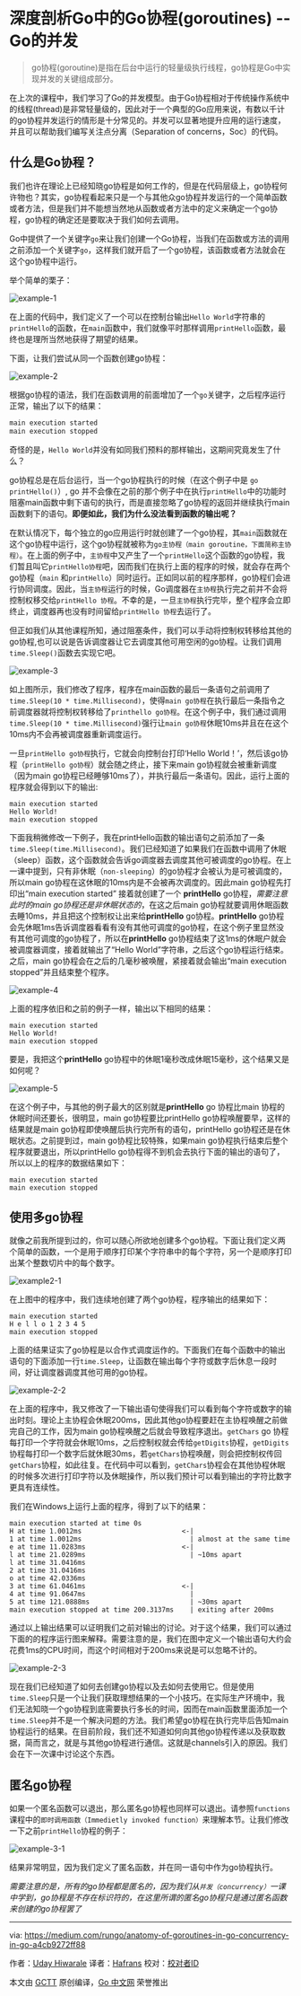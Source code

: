 # 深度剖析Go中的Go协程(goroutines) -- Go的并发

> go协程(goroutine)是指在后台中运行的轻量级执行线程，go协程是Go中实现并发的关键组成部分。

在上次的课程中，我们学习了Go的并发模型。由于Go协程相对于传统操作系统中的线程(thread)是非常轻量级的，因此对于一个典型的Go应用来说，有数以千计的go协程并发运行的情形是十分常见的。并发可以显著地提升应用的运行速度，并且可以帮助我们编写关注点分离（Separation of concerns，Soc）的代码。

## 什么是Go协程？

我们也许在理论上已经知晓go协程是如何工作的，但是在代码层级上，go协程何许物也？其实，go协程看起来只是一个与其他众go协程并发运行的一个简单函数或者方法，但是我们并不能想当然地从函数或者方法中的定义来确定一个go协程，go协程的确定还是要取决于我们如何去调用。

Go中提供了一个关键字`go`来让我们创建一个Go协程，当我们在函数或方法的调用之前添加一个关键字`go`，这样我们就开启了一个go协程，该函数或者方法就会在这个go协程中运行。

举个简单的栗子：

![example-1](https://cdn-images-1.medium.com/max/1600/1*gF5yHIbu2E0pqAceDMGbdw.png)

在上面的代码中，我们定义了一个可以在控制台输出`Hello World`字符串的`printHello`的函数，在`main`函数中，我们就像平时那样调用`printHello`函数，最终也是理所当然地获得了期望的结果。

下面，让我们尝试从同一个函数创建go协程：

![example-2](https://cdn-images-1.medium.com/max/1600/1*7viT_DLTjVJ-wEU0IPS9Wg.png)

根据go协程的语法，我们在函数调用的前面增加了一个`go`关键字，之后程序运行正常，输出了以下的结果：

```go
main execution started
main execution stopped
```

奇怪的是，`Hello World`并没有如同我们预料的那样输出，这期间究竟发生了什么？

go协程总是在后台运行，当一个go协程执行的时候（在这个例子中是 `go printHello()`）, go 并不会像在之前的那个例子中在执行`printHello`中的功能时阻塞main函数中剩下语句的执行，而是直接忽略了go协程的返回并继续执行main函数剩下的语句。**即便如此，我们为什么没法看到函数的输出呢？**

在默认情况下，每个独立的go应用运行时就创建了一个go协程，其`main`函数就在这个go协程中运行，这个go协程就被称为`go主协程（main goroutine，下面简称主协程）`。在上面的例子中，`主协程`中又产生了一个`printHello`这个函数的go协程，我们暂且叫它`printHello协程`吧，因而我们在执行上面的程序的时候，就会存在两个go协程（`main` 和`printHello`）同时运行。正如同以前的程序那样，go协程们会进行协同调度。因此，当`主协程`运行的时候，Go调度器在`主协程`执行完之前并不会将控制权移交给`printHello 协程`。不幸的是，一旦`主协程`执行完毕，整个程序会立即终止，调度器再也没有时间留给`printHello 协程`去运行了。

但正如我们从其他课程所知，通过阻塞条件，我们可以手动将控制权转移给其他的go协程,也可以说是告诉调度器让它去调度其他可用空闲的go协程。让我们调用`time.Sleep()`函数去实现它吧。

![example-3](https://cdn-images-1.medium.com/max/1600/1*Vd4kxUcz1_CKC_hrY8_r-A.png)

如上图所示，我们修改了程序，程序在main函数的最后一条语句之前调用了`time.Sleep(10 * time.Millisecond)`，使得`main go协程`在执行最后一条指令之前调度器就将控制权转移给了`printhello go协程`。在这个例子中，我们通过调用`time.Sleep(10 * time.Millisecond)`强行让`main go协程`休眠10ms并且在在这个10ms内不会再被调度器重新调度运行。

一旦`printHello go协程`执行，它就会向控制台打印‘Hello World！’，然后该go协程（`printHello go协程`）就会随之终止，接下来main go协程就会被重新调度（因为main go协程已经睡够10ms了），并执行最后一条语句。因此，运行上面的程序就会得到以下的输出:

```
main execution started
Hello World!
main execution stopped
```

下面我稍微修改一下例子，我在printHello函数的输出语句之前添加了一条` time.Sleep(time.Millisecond)`。我们已经知道了如果我们在函数中调用了休眠（sleep）函数，这个函数就会告诉go调度器去调度其他可被调度的go协程。在上一课中提到，只有非休眠（`non-sleeping`）的go协程才会被认为是可被调度的，所以main go协程在这休眠的10ms内是不会被再次调度的。因此main go协程先打印出“main execution started” 接着就创建了一个 **printHello** go协程，*需要注意此时的main go协程还是非休眠状态的*，在这之后main go协程就要调用休眠函数去睡10ms，并且把这个控制权让出来给**printHello** go协程。**printHello** go协程会先休眠1ms告诉调度器看看有没有其他可调度的go协程，在这个例子里显然没有其他可调度的go协程了，所以在**printHello** go协程结束了这1ms的休眠户就会被调度器调度，接着就输出了“Hello World”字符串，之后这个go协程运行结束。之后，main go协程会在之后的几毫秒被唤醒，紧接着就会输出“main execution stopped”并且结束整个程序。

![example-4](https://cdn-images-1.medium.com/max/1600/1*3lQnGP4JRuzDH2DEvFE2sw.png)

上面的程序依旧和之前的例子一样，输出以下相同的结果：

```
main execution started
Hello World!
main execution stopped
```

要是，我把这个**printHello** go协程中的休眠1毫秒改成休眠15毫秒，这个结果又是如何呢？

![example-5](https://cdn-images-1.medium.com/max/1600/1*m6IyoYmXTb4mocn_0-OqrQ.png)

在这个例子中，与其他的例子最大的区别就是**printHello** go 协程比main 协程的休眠时间还要长，很明显，main go协程要比printHello go协程唤醒要早，这样的结果就是main go协程即使唤醒后执行完所有的语句，printHello go协程还是在休眠状态。之前提到过，main go协程比较特殊，如果main go协程执行结束后整个程序就要退出，所以printHello go协程得不到机会去执行下面的输出的语句了，所以以上的程序的数据结果如下：

```
main execution started
main execution stopped
```



## 使用多go协程

就像之前我所提到过的，你可以随心所欲地创建多个go协程。下面让我们定义两个简单的函数，一个是用于顺序打印某个字符串中的每个字符，另一个是顺序打印出某个整数切片中的每个数字。

![example2-1](https://cdn-images-1.medium.com/max/800/1*C1TtQM5vFjNiiR99GNrMzA.png)

在上图中的程序中，我们连续地创建了两个go协程，程序输出的结果如下：

```
main execution started
H e l l o 1 2 3 4 5 
main execution stopped
```

上面的结果证实了go协程是以合作式调度运作的。下面我们在每个函数中的输出语句的下面添加一行`time.Sleep`，让函数在输出每个字符或数字后休息一段时间，好让调度器调度其他可用的go协程。

![example-2-2](https://cdn-images-1.medium.com/max/800/1*LbE_Ls0r-bWZIX-lr5jc9g.png)

在上面的程序中，我又修改了一下输出语句使得我们可以看到每个字符或数字的输出时刻。理论上主协程会休眠200ms，因此其他go协程要赶在主协程唤醒之前做完自己的工作，因为main go协程唤醒之后就会导致程序退出。`getChars` go 协程每打印一个字符就会休眠10ms，之后控制权就会传给`getDigits`协程，`getDigits`协程每打印一个数字后就休眠30ms，若`getChars`协程唤醒，则会把控制权传回`getChars`协程，如此往复。在代码中可以看到，`getChars`协程会在其他协程休眠的时候多次进行打印字符以及休眠操作，所以我们预计可以看到输出的字符比数字更具有连续性。

我们在Windows上运行上面的程序，得到了以下的结果：

```
main execution started at time 0s
H at time 1.0012ms                         <-|
1 at time 1.0012ms                           | almost at the same time
e at time 11.0283ms                        <-|
l at time 21.0289ms                          | ~10ms apart 
l at time 31.0416ms
2 at time 31.0416ms
o at time 42.0336ms
3 at time 61.0461ms                        <-|
4 at time 91.0647ms                          | 
5 at time 121.0888ms                         | ~30ms apart
main execution stopped at time 200.3137ms    | exiting after 200ms
```

通过以上输出结果可以证明我们之前对输出的讨论。对于这个结果，我们可以通过下面的的程序运行图来解释。需要注意的是，我们在图中定义一个输出语句大约会花费1ms的CPU时间，而这个时间相对于200ms来说是可以忽略不计的。

![example-2-3](https://cdn-images-1.medium.com/max/800/0*4_Z0LRvi_DJR1JEr.jpg)

现在我们已经知道了如何去创建go协程以及去如何去使用它。但是使用`time.Sleep`只是一个让我们获取理想结果的一个小技巧。在实际生产环境中，我们无法知晓一个go协程到底需要执行多长的时间，因而在main函数里面添加一个`time.Sleep`并不是一个解决问题的方法。我们希望go协程在执行完毕后告知main协程运行的结果。在目前阶段，我们还不知道如何向其他go协程传递以及获取数据，简而言之，就是与其他go协程进行通信。这就是channels引入的原因。我们会在下一次课中讨论这个东西。

## 匿名go协程

如果一个匿名函数可以退出，那么匿名go协程也同样可以退出。请参照`functions`课程中的`即时调用函数（Immedietly invoked function）`来理解本节。让我们修改一下之前`printHello`协程的例子：

![example-3-1](https://cdn-images-1.medium.com/max/800/1*BB4uDfV7ooZ0SwQpTJPTsQ.png)

结果非常明显，因为我们定义了匿名函数，并在同一语句中作为go协程执行。

*需要注意的是，所有的go协程都是匿名的，因为我们从`并发（concurrency）`一课中学到，go协程是不存在标识符的，在这里所谓的匿名go协程只是通过匿名函数来创建的go协程罢了*



---

via: https://medium.com/rungo/anatomy-of-goroutines-in-go-concurrency-in-go-a4cb9272ff88

作者：[Uday Hiwarale](https://medium.com/@thatisuday)
译者：[Hafrans](https://github.com/hafrans)
校对：[校对者ID](https://github.com/校对者ID)

本文由 [GCTT](https://github.com/studygolang/GCTT) 原创编译，[Go 中文网](https://studygolang.com/) 荣誉推出


















